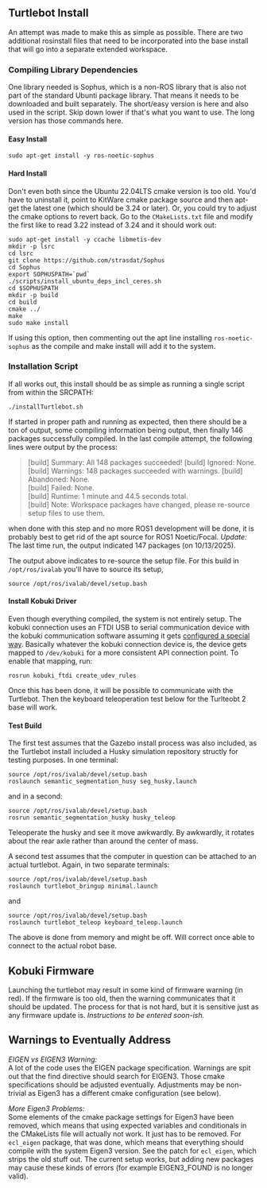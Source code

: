 ## Turtlebot Install

An attempt was made to make this as simple as possible.  There are two additional rosinstall files that need to be incorporated into the base install that will go into a separate extended workspace.

### Compiling Library Dependencies

One library needed is Sophus, which is a non-ROS library that is also not part of the standard Ubunti package library.  That means it needs to be downloaded and built separately.  The short/easy version is here and also used in the script.  Skip down lower if that's what you want to use.
The long version has those commands here.

#### Easy Install
```
sudo apt-get install -y ros-noetic-sophus
```

#### Hard Install
Don't even both since the Ubuntu 22.04LTS cmake version is too old.  You'd have to uninstall it, point to KitWare cmake package source and then apt-get the latest one (which should be 3.24 or later).  Or, you could try to adjust the cmake options to revert back.  Go to the `CMakeLists.txt` file and modify the first like to read 3.22 instead of 3.24 and it should work out:

```
sudo apt-get install -y ccache libmetis-dev
mkdir -p lsrc
cd lsrc
git clone https://github.com/strasdat/Sophus
cd Sophus
export SOPHUSPATH=`pwd`
./scripts/install_ubuntu_deps_incl_ceres.sh
cd $SOPHUSPATH
mkdir -p build
cd build
cmake ../
make
sudo make install
```

If using this option, then commenting out the apt line installing `ros-noetic-sophus` as the compile and make install will add it to the system.

### Installation Script

If all works out, this install should be as simple as running a single script from within the SRCPATH:
```
./installTurtlebot.sh
```

If started in proper path and running as expected, then there should be a ton of output, some compiling information being output, then finally 146 packages successfully compiled.  In the last compile attempt, the following lines were output by the process:

> [build] Summary: All 148 packages succeeded!
> [build]   Ignored:   None.                                                                               
> [build]   Warnings:  148 packages succeeded with warnings.
> [build]   Abandoned: None.                                                                               
> [build]   Failed:    None.                                                                               
> [build] Runtime: 1 minute and 44.5 seconds total.                                                        
> [build] Note: Workspace packages have changed, please re-source setup files to use them.

when done with this step and no more ROS1 development will be done, it is probably best to get rid of the apt source for ROS1 Noetic/Focal. _Update:_ The last time run, the output indicated 147 packages (on 10/13/2025).

The output above indicates to re-source the setup file.  For this build in `/opt/ros/ivalab` you'll have to source its setup,
```
source /opt/ros/ivalab/devel/setup.bash
```

#### Install Kobuki Driver

Even though everything compiled, the system is not entirely setup.  The kobuki connection uses an FTDI USB to serial communication device with the kobuki communication software assuming it gets [configured a special way](https://wiki.ros.org/kobuki_ftdi). Basically whatever the kobuki connection device is, the device gets mapped to `/dev/kobuki` for a more consistent API connection point.  To enable that mapping, run:
```
rosrun kobuki_ftdi create_udev_rules
```
Once this has been done, it will be possible to communicate with the Turtlebot.  Then the keyboard teleoperation test below for the Turlteobt 2 base will work.

#### Test Build

The first test assumes that the Gazebo install process was also included, as the Turtlebot install included a Husky simulation repository structly for testing purposes.  In one terminal:
```
source /opt/ros/ivalab/devel/setup.bash
roslaunch semantic_segmentation_husy seg_husky.launch
```
and in a second:
```
source /opt/ros/ivalab/devel/setup.bash
rosrun semantic_segmentation_husky husky_teleop
```
Teleoperate the husky and see it move awkwardly.  By awkwardly, it rotates about the rear axle rather than around the center of mass.

A second test assumes that the computer in question can be attached to an actual turtlebot.  Again, in two separate terminals:
```
source /opt/ros/ivalab/devel/setup.bash
roslaunch turtlebot_bringup minimal.launch
```
and
```
source /opt/ros/ivalab/devel/setup.bash
roslaunch turtlebot_teleop keyboard_teleop.launch
```
The above is done from memory and might be off.  Will correct once able to connect to the actual robot base.

## Kobuki Firmware

Launching the turtlebot may result in some kind of firmware warning (in red).  If the firmware is too old, then the warning communicates that it should be updated.  The process for that is not hard, but it is sensitive just as any firmware update is.  _Instructions to be entered soon-ish._

## Warnings to Eventually Address

_EIGEN vs EIGEN3 Warning:_ <BR>
A lot of the code uses the EIGEN package specification.  Warnings are spit out that the find directive should search for EIGEN3.  Those cmake specifications should be adjusted eventually. Adjustments may be non-trivial as Eigen3 has a different cmake configuration (see below).

_More Eigen3 Problems:_ <BR>
Some elements of the cmake package settings for Eigen3 have been removed, which means that using expected variables and conditionals in the CMakeLists file will actually not work.  It just has to be removed.  For `ecl_eigen` package, that was done, which means that everything should compile with the system Eigen3 version.  See the patch for `ecl_eigen`, which strips the old stuff out.  The current setup works, but adding new packages may cause these kinds of errors (for example EIGEN3_FOUND is no longer valid).


